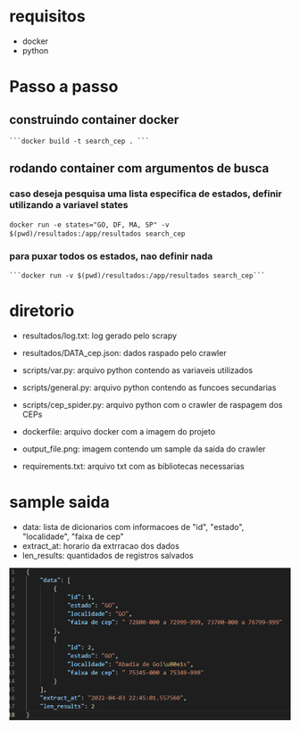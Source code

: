 # requisitos
- docker
- python

# Passo a passo

## construindo container docker
    ```docker build -t search_cep . ```

## rodando container com argumentos de busca 

### caso deseja pesquisa uma lista especifica de estados, definir utilizando a variavel states
    docker run -e states="GO, DF, MA, SP" -v $(pwd)/resultados:/app/resultados search_cep 

### para puxar todos os estados, nao definir nada
    ```docker run -v $(pwd)/resultados:/app/resultados search_cep``` 

# diretorio

- resultados/log.txt: log gerado pelo scrapy
- resultados/DATA_cep.json: dados raspado pelo crawler

- scripts/var.py: arquivo python contendo as variaveis utilizados
- scripts/general.py: arquivo python contendo as funcoes secundarias
- scripts/cep_spider.py: arquivo python com o crawler de raspagem dos CEPs

- dockerfile: arquivo docker com a imagem do projeto
- output_file.png: imagem contendo um sample da saida do crawler
- requirements.txt: arquivo txt com as bibliotecas necessarias

# sample saida

- data: lista de dicionarios com informacoes de "id", "estado", "localidade", "faixa de cep"
- extract_at: horario da extrracao dos dados 
- len_results: quantidados de registros salvados

![](/output_file.png) 
